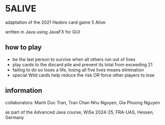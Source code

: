# 5ALIVE
adaptation of the 2021 Hasbro card game 5 Alive

written in Java using JavaFX for GUI

## how to play
- be the last person to survive when all others run out of lives
- play cards to the discard pile and prevent its total from exceeding 21
- failing to do so loses a life, losing all five lives means elimination
- special Wild cards help reduce the risk OR force other players to lose

## information
collaborators: Manh Duc Tran, Tran Chan Nhu Nguyen, Gia Phuong Nguyen

as part of the Advanced Java course, WiSe 2024-25, FRA-UAS, Hessen, Germany
